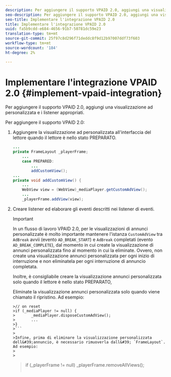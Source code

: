 ```yaml
---
description: Per aggiungere il supporto VPAID 2.0, aggiungi una visualizzazione ad personalizzata e i listener appropriati.
seo-description: Per aggiungere il supporto VPAID 2.0, aggiungi una visualizzazione ad personalizzata e i listener appropriati.
seo-title: Implementare l'integrazione VPAID 2.0
title: Implementare l'integrazione VPAID 2.0
uuid: fa5b9cdd-e684-4656-91b7-50781dc59e23
translation-type: tm+mt
source-git-commit: 25f97c8d296f71deddc8f9d12b97007ddf73f603
workflow-type: tm+mt
source-wordcount: '184'
ht-degree: 2%

---
```



# Implementare l&#39;integrazione VPAID 2.0 {#implement-vpaid-integration}

Per aggiungere il supporto VPAID 2.0, aggiungi una visualizzazione ad personalizzata e i listener appropriati.

Per aggiungere il supporto VPAID 2.0:

1. Aggiungere la visualizzazione ad personalizzata all&#39;interfaccia del lettore quando il lettore è nello stato PREPARATO.

   ```java
   ... 
   private FrameLayout _playerFrame; 
       ... 
       case PREPARED: 
           ... 
           addCustomView(); 
   ... 
   private void addCustomView() { 
       ... 
       WebView view = (WebView)_mediaPlayer.getCustomAdView(); 
       ... 
       _playerFrame.addView(view);
   ```

1. Creare listener ed elaborare gli eventi descritti nei listener di eventi.

   >[!IMPORTANT]
   >
   >In un flusso di lavoro VPAID 2.0, per le visualizzazioni di annunci personalizzate è molto importante mantenere l&#39;istanza `CustomAdView` tra `AdBreak` avvii (evento `AD_BREAK_START`) e `AdBreak` completati (evento `AD_BREAK_COMPLETE`), dal momento in cui create la visualizzazione di annunci personalizzata fino al momento in cui la eliminate. Ovvero, non create una visualizzazione annunci personalizzata per ogni inizio di interruzione e non eliminatela per ogni interruzione di annuncio completata.
   >
   >
   >Inoltre, è consigliabile creare la visualizzazione annunci personalizzata solo quando il lettore è nello stato PREPARATO,
   >
   >
   >Eliminate la visualizzazione annunci personalizzata solo quando viene chiamato il ripristino. Ad esempio:
   >
   >
   ```
   >// on reset 
   >if (_mediaPlayer != null) { 
   >       _mediaPlayer.disposeCustomAdView(); 
   >       ... 
   >} 
   >```
   >
   >Infine, prima di eliminare la visualizzazione personalizzata dell&#39;annuncio, è necessario rimuoverla dall&#39; `FrameLayout`. Ad esempio:
   >
   >
   ```
   >if (_playerFrame != null) 
   >       _playerFrame.removeAllViews(); 
   >```

